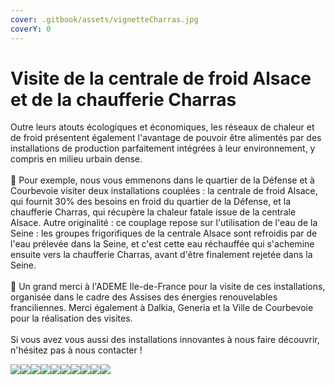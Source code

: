 ```yaml
---
cover: .gitbook/assets/vignetteCharras.jpg
coverY: 0
---
```


# Visite de la centrale de froid Alsace et de la chaufferie Charras

Outre leurs atouts écologiques et économiques, les réseaux de chaleur et de froid présentent également l'avantage de pouvoir être alimentés par des installations de production parfaitement intégrées à leur environnement, y compris en milieu urbain dense.\
\
🏢 Pour exemple, nous vous emmenons dans le quartier de la Défense et à Courbevoie visiter deux installations couplées : la centrale de froid Alsace, qui fournit 30% des besoins en froid du quartier de la Défense, et la chaufferie Charras, qui récupère la chaleur fatale issue de la centrale Alsace. Autre originalité : ce couplage repose sur l'utilisation de l'eau de la Seine : les groupes frigorifiques de la centrale Alsace sont refroidis par de l'eau prélevée dans la Seine, et c'est cette eau réchauffée qui s'achemine ensuite vers la chaufferie Charras, avant d'être finalement rejetée dans la Seine.\
\
🙏 Un grand merci à l'ADEME Ile-de-France pour la visite de ces installations, organisée dans le cadre des Assises des énergies renouvelables franciliennes. Merci également à Dalkia, Generia et la Ville de Courbevoie pour la réalisation des visites.\
\
Si vous avez vous aussi des installations innovantes à nous faire découvrir, n'hésitez pas à nous contacter !

![](<.gitbook/assets/1 (3).jpg>)![](<.gitbook/assets/2 (3).jpg>)![](<.gitbook/assets/3 (2).jpg>)![](<.gitbook/assets/4 (1) (1).jpg>)![](<.gitbook/assets/5 (1) (1).jpg>)![](<.gitbook/assets/6 (1).jpg>)![](<.gitbook/assets/7 (1).jpg>)![](<.gitbook/assets/8 (1).jpg>)![](<.gitbook/assets/9 (1).jpg>)![](<.gitbook/assets/10 (2).jpg>)
